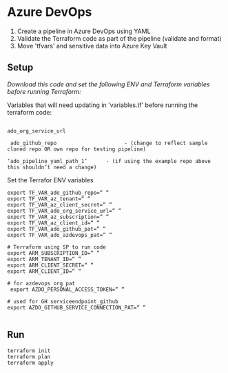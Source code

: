 # Azure DevOps


1. Create a pipeline in Azure DevOps using YAML
2. Validate the Terraform code as part of the pipeline (validate and format)
3. Move 'tfvars' and sensitive data into Azure Key Vault


## Setup

*Download this code and set the following ENV and Terraform variables before running Terraform:*


Variables that will need updating in 'variables.tf' before running the terraform code:
```

ado_org_service_url

 ado_github_repo                      - (change to reflect sample cloned repo OR own repo for testing pipeline)

‘ado_pipeline_yaml_path_1’      - (if using the example repo above this shouldn’t need a change)
```



Set the Terrafor ENV variables 
```
export TF_VAR_ado_github_repo=“ “
export TF_VAR_az_tenant=“ “
export TF_VAR_az_client_secret=“ “
export TF_VAR_ado_org_service_url=“ “
export TF_VAR_az_subscription=“ “
export TF_VAR_az_client_id=“ “
export TF_VAR_ado_github_pat=“ “         
export TF_VAR_ado_azdevops_pat=“ “         

# Terraform using SP to run code
export ARM_SUBSCRIPTION_ID=“ “
export ARM_TENANT_ID=“ “ 
export ARM_CLIENT_SECRET=“ “ 
export ARM_CLIENT_ID=“ “

# for azdevops org pat
 export AZDO_PERSONAL_ACCESS_TOKEN=“ “

# used for GH serviceendpoint_github
export AZDO_GITHUB_SERVICE_CONNECTION_PAT=“ “
  
```




## Run

```
terraform init
terraform plan 
terraform apply
```





